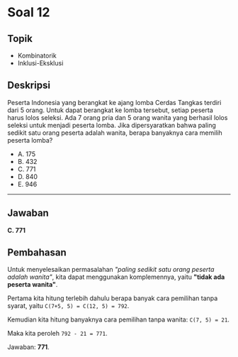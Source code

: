 # Soal 12

## Topik

* Kombinatorik
* Inklusi-Eksklusi

## Deskripsi

Peserta Indonesia yang berangkat ke ajang lomba Cerdas Tangkas terdiri dari 5 orang. Untuk dapat berangkat ke lomba tersebut, setiap peserta harus lolos seleksi. Ada 7 orang pria dan 5 orang wanita yang berhasil lolos seleksi untuk menjadi peserta lomba. Jika dipersyaratkan bahwa paling sedikit satu orang peserta adalah wanita, berapa banyaknya cara memilih peserta lomba?

* A. 175
* B. 432
* C. 771
* D. 840
* E. 946

---

## Jawaban

**C. 771**

## Pembahasan

Untuk menyelesaikan permasalahan *"paling sedikit satu orang peserta adalah wanita"*, kita dapat menggunakan komplemennya, yaitu **"tidak ada peserta wanita"**.

Pertama kita hitung terlebih dahulu berapa banyak cara pemilihan tanpa syarat, yaitu `C(7+5, 5) = C(12, 5) = 792`.

Kemudian kita hitung banyaknya cara pemilihan tanpa wanita: `C(7, 5) = 21`.

Maka kita peroleh `792 - 21 = 771`.

Jawaban: **771**.